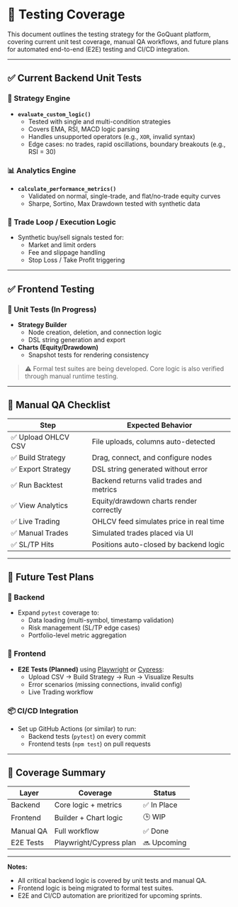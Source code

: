 # 🧪 Testing Coverage

This document outlines the testing strategy for the GoQuant platform, covering current unit test coverage, manual QA workflows, and future plans for automated end-to-end (E2E) testing and CI/CD integration.

---

## ✅ Current Backend Unit Tests

### 🧠 Strategy Engine
- **`evaluate_custom_logic()`**
  - Tested with single and multi-condition strategies
  - Covers EMA, RSI, MACD logic parsing
  - Handles unsupported operators (e.g., `XOR`, invalid syntax)
  - Edge cases: no trades, rapid oscillations, boundary breakouts (e.g., RSI = 30)

### 📊 Analytics Engine
- **`calculate_performance_metrics()`**
  - Validated on normal, single-trade, and flat/no-trade equity curves
  - Sharpe, Sortino, Max Drawdown tested with synthetic data

### 🧪 Trade Loop / Execution Logic
- Synthetic buy/sell signals tested for:
  - Market and limit orders
  - Fee and slippage handling
  - Stop Loss / Take Profit triggering

---

## ✅ Frontend Testing

### 🎯 Unit Tests (In Progress)
- **Strategy Builder**
  - Node creation, deletion, and connection logic
  - DSL string generation and export
- **Charts (Equity/Drawdown)**
  - Snapshot tests for rendering consistency

> ⚠️ Formal test suites are being developed. Core logic is also verified through manual runtime testing.

---

## 🧪 Manual QA Checklist

| Step                | Expected Behavior                                 |
|---------------------|--------------------------------------------------|
| ✅ Upload OHLCV CSV | File uploads, columns auto-detected               |
| ✅ Build Strategy   | Drag, connect, and configure nodes                |
| ✅ Export Strategy  | DSL string generated without error                |
| ✅ Run Backtest     | Backend returns valid trades and metrics          |
| ✅ View Analytics   | Equity/drawdown charts render correctly           |
| ✅ Live Trading     | OHLCV feed simulates price in real time           |
| ✅ Manual Trades    | Simulated trades placed via UI                    |
| ✅ SL/TP Hits       | Positions auto-closed by backend logic            |

---

## 🧪 Future Test Plans

### 🔄 Backend
- Expand `pytest` coverage to:
  - Data loading (multi-symbol, timestamp validation)
  - Risk management (SL/TP edge cases)
  - Portfolio-level metric aggregation

### 🧪 Frontend
- **E2E Tests (Planned)** using [Playwright](https://playwright.dev/) or [Cypress](https://www.cypress.io/):
  - Upload CSV → Build Strategy → Run → Visualize Results
  - Error scenarios (missing connections, invalid config)
  - Live Trading workflow

### 📦 CI/CD Integration
- Set up GitHub Actions (or similar) to run:
  - Backend tests (`pytest`) on every commit
  - Frontend tests (`npm test`) on pull requests

---

## 📌 Coverage Summary

| Layer      | Coverage                | Status      |
|------------|-------------------------|-------------|
| Backend    | Core logic + metrics    | ✅ In Place |
| Frontend   | Builder + Chart logic   | 🕒 WIP      |
| Manual QA  | Full workflow           | ✅ Done     |
| E2E Tests  | Playwright/Cypress plan | 🔜 Upcoming |

---

**Notes:**
- All critical backend logic is covered by unit tests and manual QA.
- Frontend logic is being migrated to formal test suites.
- E2E and CI/CD automation are prioritized for upcoming sprints.
